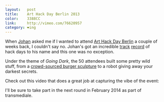 ```yaml
---
layout:   post
title:    Art Hack Day Berlin 2013
color:    3388CC
link:     http://vimeo.com/76620957
category: ❤ing
---
```


When [Johan] asked me if I wanted to attend [Art Hack Day Berlin][ahd] a couple
of weeks back, I couldn't say no. Johan's got an incredible [track][mhd-berlin]
[record][mhd-reykjavik]  of hack days to his name and this one was no exception.

Under the theme of _Going Dark_, the 50 attendees built some pretty wild stuff,
from a [crowd-sourced burger sculpture][therewillbeburgers] to a robot giving
away your darkest secrets.

Check out this video that does a great job at capturing the vibe of the event:

<div class="embed" data-url="http://vimeo.com/76620957" data-portrait="false" data-byline="false">
    
</div>

I'll be sure to take part in the next round in February 2014 as part of
transmediale.

[johan]: http://freenerd.de
[ahd]: http://arthackday.net/berlin/
[mhd-berlin]: http://berlin.musichackday.org/2011/index.php?page=Main+page
[mhd-reykjavik]: http://reykjavik.musichackday.org/2012/index.php?page=Main+page
[therewillbeburgers]: http://therewillbeburgers.com/
